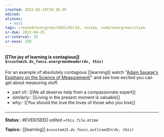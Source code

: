 ```yaml
---
created: 2022-02-24T10:10:39 
edited: 
aliases:
  - null
tags: created/evergreen/2022/02/24, review, node/evergreen/claim
sr-due: 2022-04-25
sr-interval: 35
sr-ease: 230
---
```


#### [[The joy of learning is contagious]] `$=customJS.dv_funcs.evergreenHeader(dv, this)`

For an example of absolutely contagious [[learning]] watch "[Adam Savage's Epiphany on the Science of Measurement!](https://www.youtube.com/watch?v=qE7dYhpI_bI)" and see how excited you can get about measuring stuff.

- part of:: [[We all deserve help from a compassionate expert]]
- similarly:: [[Living in the present moment is valuable]]
- why:: [[You should the love the loves of those who you love]]

### <hr class="footnote"/>

**Status**:: #EVER/SEED 
*edited `=this.file.mtime`*

**Topics**:: [[learning]] 
*`$=customJS.dv_funcs.outlinedIn(dv, this)`*

